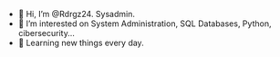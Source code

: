 - 👋 Hi, I’m @Rdrgz24. Sysadmin.
- 👀 I’m interested on System Administration, SQL Databases, Python, cibersecurity...
- 🌱 Learning new things every day.
